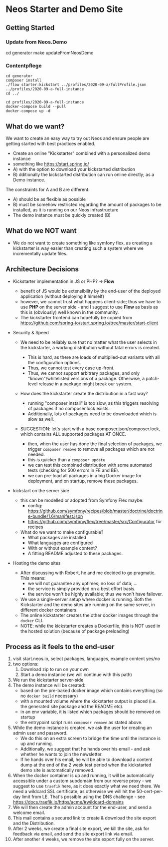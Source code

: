 # Neos Starter and Demo Site

## Getting Started

### Update from Neos.Demo

cd generator
make updateFromNeosDemo


### Contentpflege

```
cd generator
composer install
./flow starter:kickstart ../profiles/2020-09-a/fullProfile.json ../profiles/2020-09-a-full-instance
cd ../

cd profiles/2020-09-a-full-instance
docker-compose build --pull
docker-compose up -d
```







## What do we want?

We want to create an easy way to try out Neos and ensure people are getting started with best practices enabled.

- Create an online "Kickstarter" combined with a personalized demo instance
- something like https://start.spring.io/
- A) with the option to download your kickstarted distribution
- B) dditionally the kickstarted distribution can run online directly; as a Demo instance.

The constraints for A and B are different:

- A) should be as flexible as possible
- B) must be somehow restricted regarding the amount of packages to be installed, as it is running on our Neos infrastructure
- The demo instance must be quickly created (B)

## What do we NOT want

- We do not want to create something like symfony flex, as creating a kickstarter is way easier than creating such a system where we incrementally update files.


## Architecture Decisions

- Kickstarter implementation in JS or PHP? -> **Flow**
    - benefit of JS would be extensibility by the end-user of the deployed application (without deploying it himself)
    - however, we cannot trust what happens client-side; thus we have to use **PHP** on the server side - and I suggest to use **Flow** as basis as this is (obviously) well known in the community.
    - The kickstarter frontend can hopefully be copied from https://github.com/spring-io/start.spring.io/tree/master/start-client

- Security & Speed
    - We need to be reliably sure that no matter what the user selects in the kickstarter, a working distribution without fatal errors is created.
        - This is hard, as there are loads of multiplied-out variants with all the configuration options.
        - Thus, we cannot test every case up-front.
        - Thus, we cannot support arbitrary packages; and only "known"/whitelisted versions of a package. Otherwise, a patch-level release in a package might break our system.
        
    - How does the kickstarter create the distribution in a fast way?
        - running "composer install" is too slow, as this triggers resolving of packages if no composer.lock exists.
        - Additionally, lots of packages need to be downloaded which is slow as well.

    - SUGGESTION: let's start with a base composer.json/composer.lock, which contains ALL supported packages AT ONCE.
        - then, when the user has done the final selection of packages, we trigger `composer remove` to remove all packages which are not needed.
        - this is quicker than a `composer update`
        - we can test this combined distribution with some automated tests (checking for 500 errors in FE and BE).
        - we can pre-load all packages in a big Docker image for deployment, and on startup, remove these packages.

- kickstart on the server side
    - this can be modelled or adopted from Symfony Flex maybe:
        - config: https://github.com/symfony/recipes/blob/master/doctrine/doctrine-bundle/1.6/manifest.json
        - https://github.com/symfony/flex/tree/master/src/Configurator für recipes
    - What do we want to make configurable?
        - What packages are installed
        - What languages are configured
        - With or without example content?
        - A fitting README adjusted to these packages.
    


- Hosting the demo sites
    - After discussing with Robert, he and me decided to go pragmatic. This means:
        - we will not guarantee any uptimes; no loss of data; ...
        - the service is simply provided on a best effort basis.
        - the service won't be highly available; thus we won't have failover.
    - We use a single-server setup where docker is running. Both the Kickstarter and the demo sites are running on the same server, in different docker containers.
    - The online kickstarter creates the other docker images through the `docker` CLI.
    - NOTE: while the kickstarter creates a Dockerfile, this is NOT used in the hosted solution (because of package preloading)

## Process as it feels to the end-user

1. visit start.neos.io, select packages, languages, example content yes/no
2. two options:
    1. Download zip to run on your own
    2. Start a demo instance (we will continue with this path)
4. We run the kickstarter server-side
5. The demo instance will be created:
    - based on the pre-baked docker image which contains everything (so no `docker build` necessary)
    - with a mounted volume where the kickstarter output is placed (i.e. the generated site package and the README etc).
    - in an env variable, it is listed which packages should be removed on startup
    - the entrypoint script runs `composer remove` as stated above.
6. While the demo instance is created, we ask the user for creating an admin user and password.
    - We do this on an extra screen to bridge the time until the instance is up and running.
    - Additionally, we suggest that he hands over his email - and ask whether he wants to join the newsletter.
    - If he hands over his email, he will be able to download a content dump at the end of the 2 week test period when the kickstarted demo site is automatically removed.
7. When the docker container is up and running, it will be automatically accessible under a custom subdomain from our reverse proxy - we suggest to use `traefik` here, as it does exactly what we need there. We need a wildcard SSL certificate, as otherwise we will hit the 50-cert-per-day limit from LE. That's possible using the DNS challenge - see https://docs.traefik.io/https/acme/#wildcard-domains
8. We will then create the admin account for the end-user, and send a welcome email.
9. This mail contains a secured link to create & download the site export and the Distribution.
10. After 2 weeks, we create a final site export, we kill the site, ask for feedback via email, and send the site export link via email.
11. After another 4 weeks, we remove the site export fully on the server.

